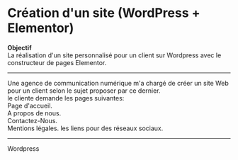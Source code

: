 # Création d'un site (WordPress + Elementor)
 **Objectif**  
 La réalisation d'un site personnalisé pour un client sur Wordpress avec le constructeur de pages Elementor.
 ***
Une agence de communication numérique m'a chargé de créer un site Web pour un client selon le sujet proposer par ce dernier.  
le cliente demande les pages suivantes:  
Page d'accueil.  
A propos de nous.  
Contactez-Nous.  
Mentions légales. 
les liens pour des réseaux sociaux. 
***
Wordpress
